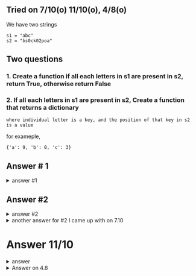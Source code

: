 Tried on 7/10(o) 11/10(o), 4/8(o)
----

We have two strings

```
s1 = "abc"
s2 = "bs0ck02poa"
```

## Two questions

### 1. Create a function if all each letters in s1 are present in s2, return True, otherwise return False

### 2. If all each letters in s1 are present in s2, Create a function that returns a dictionary

    where individual letter is a key, and the position of that key in s2 is a value

for exameple,
```
{'a': 9, 'b': 0, 'c': 3}
```
Answer # 1
---
<details>
  <summary>answer #1</summary>
  
  ```py
  def a(b,c):
      for each_letter in b:
          if each_letter not in c:
              return False
      return True
  ```
</details>


Answer #2
---

<details>
  <summary>answer #2</summary>
  
  ```py
  s1 = "abc"
  s2 = "bs0ck02poa"
  dic = {}
  def a(b,c):
      for each_letter in s1:
          if each_letter in s2:
              dic[each_letter] = s2.find(each_letter)

      return dic

  print(a(s1,s2))
  ```
  
</details>
  
<details>
  <summary>another answer for #2 I came up with on 7.10</summary>
  
  ```py
  def second(a,b):
      dic = {}
      for each in a:
          if each in b:
              dic.setdefault(each,b.index(each))
      return dic
  ```
</details>

# Answer 11/10
<details>
  <summary>answer</summary>
  
  ```py
  s1 = "abc"
  s2 = "bs0ck02poa"
  def aaa(first,second):
      for each in first:
          if each not in second:
              return False

      return True


  def bbb(first,second):
      if aaa(first,second) == True:
          dic = {}

          for each in first:
              dic[each] = second.find(each)

          return dic

  print(aaa(s1,s2))
  print(bbb(s1,s2))
  ```
</details>
    
<details>
  <summary>Answer on 4.8</summary>
    
  ```py
  def first(substring, string):
      """Introduction
      Returns True if all letters in a substring exist in string"""

      for each_char in substring:
          if each_char not in string:
              return False

      return True


  def new_dictionary(substring, string):
      """Introduction
      If each letter in a substring exists in a string,
      it returns dictionary where each letter in a substring is key,
      and position of the letter in a string is value.
      """

      if not first(substring, string):
          return "There are some letters that don't exist in string."

      dic = {}

      for each in substring:
          dic.setdefault(each, string.index(each))

      return dic
  ```
</details>
